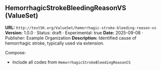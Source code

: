 
## HemorrhagicStrokeBleedingReasonVS (ValueSet)

**URL:** `http://testSK.org/ValueSet/hemorrhagic-stroke-bleeding-reason-vs`
**Version:** 1.0.0 · Status: draft · Experimental: true
**Date:** 2025-09-08 · Publisher: Example Organization
**Description:** Identified cause of hemorrhagic stroke, typically used via extension.

Compose:
- Include all codes from `HemorrhagicStrokeBleedingReasonCS`
